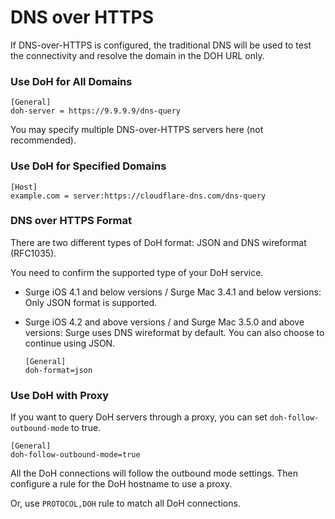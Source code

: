 # DNS over HTTPS

If DNS-over-HTTPS is configured, the traditional DNS will be used to test the connectivity and resolve the domain in the DOH URL only.

### Use DoH for All Domains

```
[General]
doh-server = https://9.9.9.9/dns-query
```

You may specify multiple DNS-over-HTTPS servers here (not recommended).


### Use DoH for Specified Domains

```
[Host]
example.com = server:https://cloudflare-dns.com/dns-query
```


### DNS over HTTPS Format

There are two different types of DoH format: JSON and DNS wireformat (RFC1035).

You need to confirm the supported type of your DoH service.

* Surge iOS 4.1 and below versions / Surge Mac 3.4.1 and below versions: Only JSON format is supported.

* Surge iOS 4.2 and above versions / and Surge Mac 3.5.0 and above versions: Surge uses DNS wireformat by default. You can also choose to continue using JSON.

	```
	[General]
	doh-format=json
	```

### Use DoH with Proxy

If you want to query DoH servers through a proxy, you can set `doh-follow-outbound-mode` to true.

```
[General]
doh-follow-outbound-mode=true
```

All the DoH connections will follow the outbound mode settings. Then configure a rule for the DoH hostname to use a proxy.

Or, use `PROTOCOL,DOH` rule to match all DoH connections.






